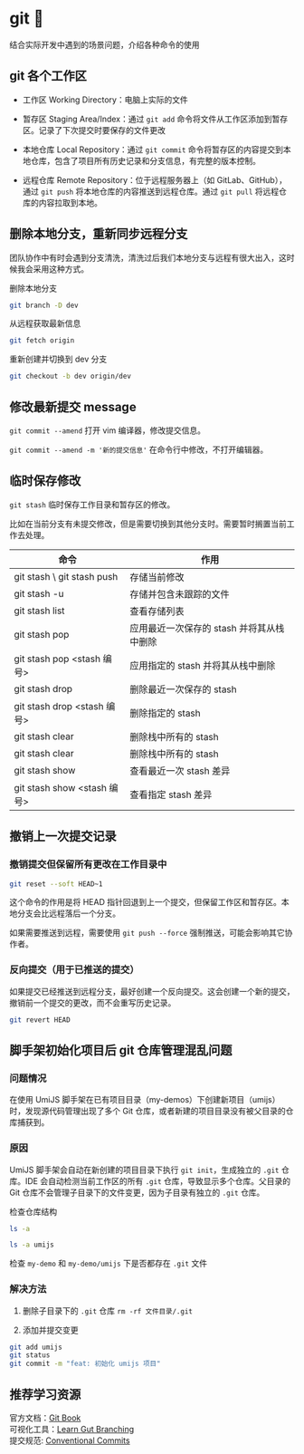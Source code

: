 # git 🚧

结合实际开发中遇到的场景问题，介绍各种命令的使用

## git 各个工作区

- 工作区 Working Directory：电脑上实际的文件

- 暂存区 Staging Area/Index：通过 `git add` 命令将文件从工作区添加到暂存区。记录了下次提交时要保存的文件更改

- 本地仓库 Local Repository：通过 `git commit` 命令将暂存区的内容提交到本地仓库，包含了项目所有历史记录和分支信息，有完整的版本控制。

- 远程仓库 Remote Repository：位于远程服务器上（如 GitLab、GitHub），通过 `git push` 将本地仓库的内容推送到远程仓库。通过 `git pull` 将远程仓库的内容拉取到本地。

## 删除本地分支，重新同步远程分支

团队协作中有时会遇到分支清洗，清洗过后我们本地分支与远程有很大出入，这时候我会采用这种方式。

删除本地分支

```bash
git branch -D dev
```

从远程获取最新信息

```bash
git fetch origin
```

重新创建并切换到 dev 分支

```bash
git checkout -b dev origin/dev
```

## 修改最新提交 message

`git commit --amend` 打开 vim 编译器，修改提交信息。

`git commit --amend -m '新的提交信息'` 在命令行中修改，不打开编辑器。

## 临时保存修改

`git stash` 临时保存工作目录和暂存区的修改。

比如在当前分支有未提交修改，但是需要切换到其他分支时。需要暂时搁置当前工作去处理。

| 命令                        | 作用                                      |
| --------------------------- | ----------------------------------------- |
| git stash \ git stash push  | 存储当前修改                              |
| git stash -u                | 存储并包含未跟踪的文件                    |
| git stash list              | 查看存储列表                              |
| git stash pop               | 应用最近一次保存的 stash 并将其从栈中删除 |
| git stash pop <stash 编号>  | 应用指定的 stash 并将其从栈中删除         |
| git stash drop              | 删除最近一次保存的 stash                  |
| git stash drop <stash 编号> | 删除指定的 stash                          |
| git stash clear             | 删除栈中所有的 stash                      |
| git stash clear             | 删除栈中所有的 stash                      |
| git stash show              | 查看最近一次 stash 差异                   |
| git stash show <stash 编号> | 查看指定 stash 差异                       |

## 撤销上一次提交记录

### 撤销提交但保留所有更改在工作目录中

```bash
git reset --soft HEAD~1
```

这个命令的作用是将 HEAD 指针回退到上一个提交，但保留工作区和暂存区。本地分支会比远程落后一个分支。

如果需要推送到远程，需要使用 `git push --force` 强制推送，可能会影响其它协作者。

### 反向提交（用于已推送的提交）

如果提交已经推送到远程分支，最好创建一个反向提交。这会创建一个新的提交，撤销前一个提交的更改，而不会重写历史记录。

```bash
git revert HEAD
```

## 脚手架初始化项目后 git 仓库管理混乱问题

### 问题情况

在使用 UmiJS 脚手架在已有项目目录（my-demos）下创建新项目（umijs）时，发现源代码管理出现了多个 Git 仓库，或者新建的项目目录没有被父目录的仓库捕获到。

### 原因

UmiJS 脚手架会自动在新创建的项目目录下执行 `git init`，生成独立的 `.git` 仓库。IDE 会自动检测当前工作区的所有 `.git` 仓库，导致显示多个仓库。父目录的 Git 仓库不会管理子目录下的文件变更，因为子目录有独立的 `.git` 仓库。

检查仓库结构
```bash
ls -a 

ls -a umijs
```

检查 `my-demo` 和 `my-demo/umijs` 下是否都存在 `.git` 文件

### 解决方法

1. 删除子目录下的 `.git` 仓库 `rm -rf 文件目录/.git`

2. 添加并提交变更

```bash
git add umijs
git status
git commit -m "feat: 初始化 umijs 项目"
```


## 推荐学习资源

官方文档：[Git Book](https://git-scm.com/book/en/v2)  
可视化工具：[Learn Gut Branching](https://learngitbranching.js.org/?locale=zh_CN)  
提交规范: [Conventional Commits](https://www.conventionalcommits.org/)
